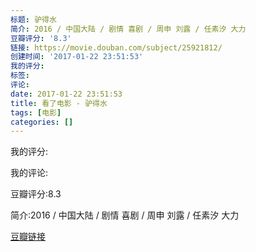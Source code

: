 ```yaml
---
标题: 驴得水
简介: 2016 / 中国大陆 / 剧情 喜剧 / 周申 刘露 / 任素汐 大力
豆瓣评分: '8.3'
链接: https://movie.douban.com/subject/25921812/
创建时间: '2017-01-22 23:51:53'
我的评分:
标签:
评论:
date: 2017-01-22 23:51:53
title: 看了电影 - 驴得水
tags: [电影]
categories: []
---
```


我的评分:

我的评论:

豆瓣评分:8.3

简介:2016 / 中国大陆 / 剧情 喜剧 / 周申 刘露 / 任素汐 大力

[豆瓣链接](https://movie.douban.com/subject/25921812/)

